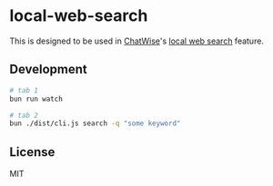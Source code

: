 # local-web-search

This is designed to be used in [ChatWise](https://chatwise.app)'s [local web search](https://docs.chatwise.app/web-search.html#local-browsers) feature.

## Development

```bash
# tab 1
bun run watch

# tab 2
bun ./dist/cli.js search -q "some keyword"
```

## License

MIT
